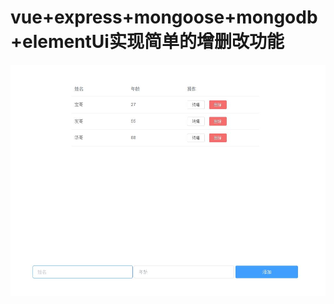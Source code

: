 # vue+express+mongoose+mongodb+elementUi实现简单的增删改功能
![](https://github.com/Chencb1991/fs/blob/master/fx/demo/QQ%E6%88%AA%E5%9B%BE20181123141933.jpg)

